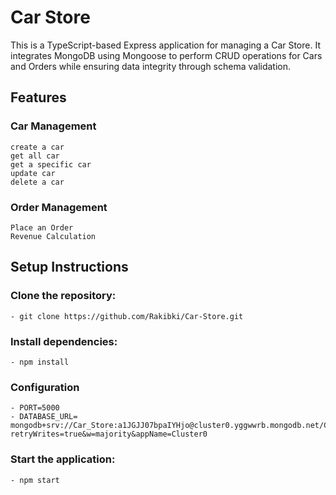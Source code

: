 # Car Store

This is a TypeScript-based Express application for managing a Car Store. It integrates MongoDB using Mongoose to perform CRUD operations for Cars and Orders while ensuring data integrity through schema validation.

## Features
 ### Car Management
    create a car
    get all car
    get a specific car
    update car
    delete a car 
 ### Order Management
    Place an Order
    Revenue Calculation

## Setup Instructions
  ### Clone the repository:
    - git clone https://github.com/Rakibki/Car-Store.git
  ### Install dependencies:
    - npm install
  ### Configuration
    - PORT=5000
    - DATABASE_URL= mongodb+srv://Car_Store:a1JGJJ07bpaIYHjo@cluster0.yggwwrb.mongodb.net/CarStore?retryWrites=true&w=majority&appName=Cluster0

  ### Start the application:
    - npm start
